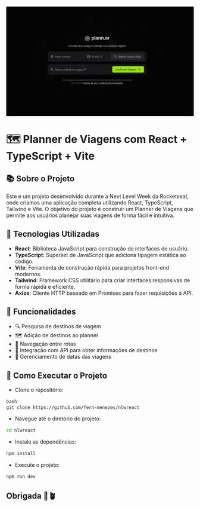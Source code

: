 
![Plann.er](public/trip-planner.png)

# 🗺️ Planner de Viagens com React + TypeScript + Vite

## 📚 Sobre o Projeto
Este é um projeto desenvolvido durante a Next Level Week da Rocketseat, onde criamos uma aplicação completa utilizando React, TypeScript, Tailwind e Vite. O objetivo do projeto é construir um Planner de Viagens que permite aos usuários planejar suas viagens de forma fácil e intuitiva.

## 🚀 Tecnologias Utilizadas
- **React**: Biblioteca JavaScript para construção de interfaces de usuário.
- **TypeScript**: Superset de JavaScript que adiciona tipagem estática ao código.
- **Vite**: Ferramenta de construção rápida para projetos front-end modernos.
- **Tailwind**: Framework CSS utilitário para criar interfaces responsivas de forma rápida e eficiente.
- **Axios**: Cliente HTTP baseado em Promises para fazer requisições à API.

## 📝 Funcionalidades

- 🔍 Pesquisa de destinos de viagem
- 🗺️ Adição de destinos ao planner
- 🔄 Navegação entre rotas
- 🔗 Integração com API para obter informações de destinos
- 📅 Gerenciamento de datas das viagens


## 🌟 Como Executar o Projeto
- Clone o repositório:
```
bash
git clone https://github.com/fern-menezes/nlwreact
```
- Navegue até o diretório do projeto:
 
``` bash
cd nlwreact
```
- Instale as dependências:

```bash
npm install
```
- Execute o projeto:

```bash
npm run dev
```
## Obrigada 💖🪴


